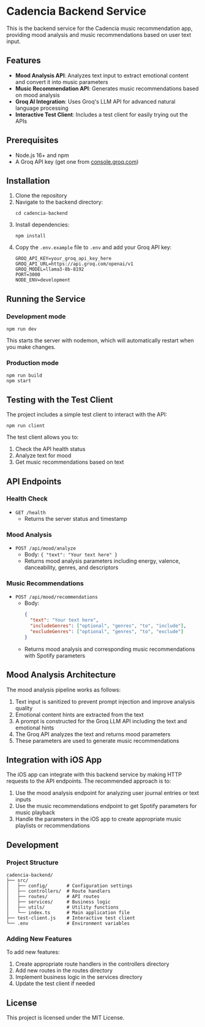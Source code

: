 # Cadencia Backend Service

This is the backend service for the Cadencia music recommendation app, providing mood analysis and music recommendations based on user text input.

## Features

- **Mood Analysis API**: Analyzes text input to extract emotional content and convert it into music parameters
- **Music Recommendation API**: Generates music recommendations based on mood analysis
- **Groq AI Integration**: Uses Groq's LLM API for advanced natural language processing
- **Interactive Test Client**: Includes a test client for easily trying out the APIs

## Prerequisites

- Node.js 16+ and npm
- A Groq API key (get one from [console.groq.com](https://console.groq.com))

## Installation

1. Clone the repository
2. Navigate to the backend directory:
   ```
   cd cadencia-backend
   ```
3. Install dependencies:
   ```
   npm install
   ```
4. Copy the `.env.example` file to `.env` and add your Groq API key:
   ```
   GROQ_API_KEY=your_groq_api_key_here
   GROQ_API_URL=https://api.groq.com/openai/v1
   GROQ_MODEL=llama3-8b-8192
   PORT=3000
   NODE_ENV=development
   ```

## Running the Service

### Development mode

```
npm run dev
```

This starts the server with nodemon, which will automatically restart when you make changes.

### Production mode

```
npm run build
npm start
```

## Testing with the Test Client

The project includes a simple test client to interact with the API:

```
npm run client
```

The test client allows you to:
1. Check the API health status
2. Analyze text for mood
3. Get music recommendations based on text

## API Endpoints

### Health Check
- `GET /health`
  - Returns the server status and timestamp

### Mood Analysis
- `POST /api/mood/analyze`
  - Body: `{ "text": "Your text here" }`
  - Returns mood analysis parameters including energy, valence, danceability, genres, and descriptors

### Music Recommendations
- `POST /api/mood/recommendations`
  - Body: 
    ```json
    { 
      "text": "Your text here",
      "includeGenres": ["optional", "genres", "to", "include"],
      "excludeGenres": ["optional", "genres", "to", "exclude"]
    }
    ```
  - Returns mood analysis and corresponding music recommendations with Spotify parameters

## Mood Analysis Architecture

The mood analysis pipeline works as follows:

1. Text input is sanitized to prevent prompt injection and improve analysis quality
2. Emotional content hints are extracted from the text
3. A prompt is constructed for the Groq LLM API including the text and emotional hints
4. The Groq API analyzes the text and returns mood parameters
5. These parameters are used to generate music recommendations

## Integration with iOS App

The iOS app can integrate with this backend service by making HTTP requests to the API endpoints. The recommended approach is to:

1. Use the mood analysis endpoint for analyzing user journal entries or text inputs
2. Use the music recommendations endpoint to get Spotify parameters for music playback
3. Handle the parameters in the iOS app to create appropriate music playlists or recommendations

## Development

### Project Structure

```
cadencia-backend/
├── src/
│   ├── config/       # Configuration settings
│   ├── controllers/  # Route handlers
│   ├── routes/       # API routes
│   ├── services/     # Business logic
│   ├── utils/        # Utility functions
│   └── index.ts      # Main application file
├── test-client.js    # Interactive test client
└── .env              # Environment variables
```

### Adding New Features

To add new features:

1. Create appropriate route handlers in the controllers directory
2. Add new routes in the routes directory
3. Implement business logic in the services directory
4. Update the test client if needed

## License

This project is licensed under the MIT License.